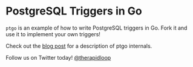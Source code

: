 # PostgreSQL Triggers in Go

`ptgo` is an example of how to write PostgreSQL triggers in Go. Fork it and use
it to implement your own triggers!

Check out the [blog post](https://www.opsdash.com/blog/postgresql-triggers-golang.html)
for a description of ptgo internals.

Follow us on Twitter today! [@therapidloop](https://twitter.com/therapidloop)

